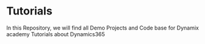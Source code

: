 # Tutorials
In this Repository, we will find all Demo Projects and Code base for Dynamix academy Tutorials about Dynamics365
